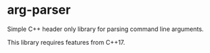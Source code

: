 # arg-parser

Simple C++ header only library for parsing command line arguments.

This library requires features from C++17.
